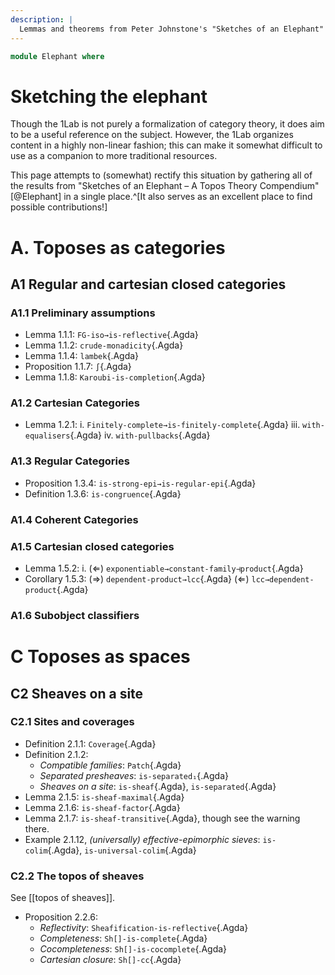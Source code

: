 ```yaml
---
description: |
  Lemmas and theorems from Peter Johnstone's "Sketches of an Elephant"
---
```


<!--
```agda
open import Cat.Instances.Elements.Covariant
open import Cat.Functor.Adjoint.Reflective
open import Cat.Site.Instances.Canonical
open import Cat.CartesianClosed.Locally
open import Cat.Functor.Monadic.Crude
open import Cat.Diagram.Limit.Finite
open import Cat.Diagram.Exponential
open import Cat.Diagram.Congruence
open import Cat.Instances.Karoubi
open import Cat.Instances.Sheaves
open import Cat.Functor.Algebra
open import Cat.Site.Closure
open import Cat.Site.Base
open import Cat.Regular

open import Topoi.Base
```
-->

```agda
module Elephant where
```

# Sketching the elephant

Though the 1Lab is not purely a formalization of category theory, it does
aim to be a useful reference on the subject. However, the 1Lab organizes
content in a highly non-linear fashion; this can make it somewhat difficult
to use as a companion to more traditional resources.

This page attempts to (somewhat) rectify this situation by gathering all
of the results from "Sketches of an Elephant – A Topos Theory Compendium"
[@Elephant] in a single place.^[It also serves as an excellent place to
find possible contributions!]

# A. Toposes as categories

## A1 Regular and cartesian closed categories

### A1.1 Preliminary assumptions

<!--
```agda
_ = FG-iso→is-reflective
_ = crude-monadicity
_ = ∫
_ = Karoubi-is-completion
_ = lambek
```
-->

- Lemma 1.1.1: `FG-iso→is-reflective`{.Agda}
- Lemma 1.1.2: `crude-monadicity`{.Agda}
- Lemma 1.1.4: `lambek`{.Agda}
- Proposition 1.1.7: `∫`{.Agda}
- Lemma 1.1.8: `Karoubi-is-completion`{.Agda}

### A1.2 Cartesian Categories

<!--
```agda
_ = Finitely-complete→is-finitely-complete
_ = with-equalisers
_ = with-pullbacks
```
-->

- Lemma 1.2.1:
  i.   `Finitely-complete→is-finitely-complete`{.Agda}
  iii. `with-equalisers`{.Agda}
  iv.  `with-pullbacks`{.Agda}

### A1.3 Regular Categories

<!--
```agda
_ = is-strong-epi→is-regular-epi
_ = is-congruence
```
-->

- Proposition 1.3.4: `is-strong-epi→is-regular-epi`{.Agda}
- Definition 1.3.6: `is-congruence`{.Agda}

### A1.4 Coherent Categories

### A1.5 Cartesian closed categories

<!--
```agda
_ = exponentiable→constant-family⊣product
_ = dependent-product→lcc
_ = lcc→dependent-product
```
-->

- Lemma 1.5.2:
  i. (⇐) `exponentiable→constant-family⊣product`{.Agda}
- Corollary 1.5.3:
  (⇒) `dependent-product→lcc`{.Agda}
  (⇐) `lcc→dependent-product`{.Agda}

### A1.6 Subobject classifiers

# C Toposes as spaces

## C2 Sheaves on a site

### C2.1 Sites and coverages

<!--
```agda
_ = Coverage
_ = Patch
_ = is-separated₁
_ = is-sheaf
_ = is-separated
_ = is-sheaf-maximal
_ = is-sheaf-factor
_ = is-sheaf-transitive
_ = is-colim
_ = is-universal-colim
```
-->

- Definition 2.1.1: `Coverage`{.Agda}
- Definition 2.1.2:
  - _Compatible families_: `Patch`{.Agda}
  - _Separated presheaves_: `is-separated₁`{.Agda}
  - _Sheaves on a site_: `is-sheaf`{.Agda}, `is-separated`{.Agda}
- Lemma 2.1.5: `is-sheaf-maximal`{.Agda}
- Lemma 2.1.6: `is-sheaf-factor`{.Agda}
- Lemma 2.1.7: `is-sheaf-transitive`{.Agda}, though see the warning there.
- Example 2.1.12, _(universally) effective-epimorphic sieves_: `is-colim`{.Agda}, `is-universal-colim`{.Agda}

### C2.2 The topos of sheaves

See [[topos of sheaves]].

<!--
```agda
_ = Sheafification-is-reflective
_ = Sh[]-is-complete
_ = Sh[]-is-cocomplete
_ = Sh[]-cc
```
-->

- Proposition 2.2.6:
  - _Reflectivity_: `Sheafification-is-reflective`{.Agda}
  - _Completeness_: `Sh[]-is-complete`{.Agda}
  - _Cocompleteness_: `Sh[]-is-cocomplete`{.Agda}
  - _Cartesian closure_: `Sh[]-cc`{.Agda}
